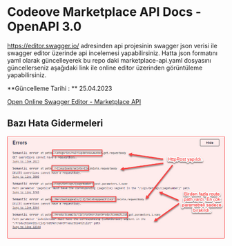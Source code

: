 # Codeove Marketplace API Docs - OpenAPI 3.0

https://editor.swagger.io/ adresinden api projesinin swagger json verisi ile swagger editor üzerinde api incelemesi yapabilirsiniz. Hatta json formatını yaml olarak güncelleyerek bu repo daki marketplace-api.yaml dosyasını güncellerseniz aşağıdaki link ile online editor üzerinden görüntüleme yapabilirsiniz.

**Güncelleme Tarihi : **
25.04.2023

[Open Online Swagger Editor - Marketplace API](https://editor.swagger.io/?url=https://github.com/muratbaseren/codeove-marketplace-api-docs/marketplace-api.yaml)

## Bazı Hata Gidermeleri
![fixes](/images/fixes.jpg)

